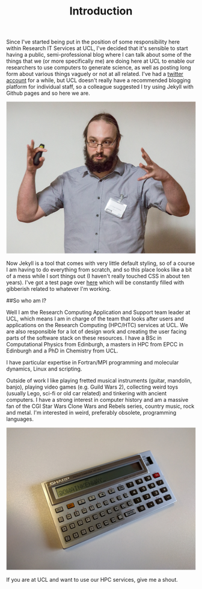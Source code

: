 ﻿---
layout: post
title: Introduction
---

Since I've started being put in the position of some responsibility here within Research IT Services at UCL, I've decided that it's sensible to start having a public, semi-professional blog where I can talk about some of the things that we (or more specifically me) are doing here at UCL to enable our researchers to use computers to generate science, as well as posting long form about various things vaguely or not at all related.  I've had a [twitter account](https://twitter.com/owainkenway) for a while, but UCL doesn't really have a recommended blogging platform for individual staff, so a colleague suggested I try using Jekyll with Github pages and so here we are.

![Me describing how big HPC is.](/images/meee.png)

Now Jekyll is a tool that comes with very little default styling, so of a course I am having to do everything from scratch, and so this place looks like a bit of a mess while I sort things out (I haven't really touched CSS in about ten years).  I've got a test page over [here](/scratch.html) which will be constantly filled with gibberish related to whatever I'm working.

##So who am I?

Well I am the Research Computing Application and Support team leader at UCL, which means I am in charge of the team that looks after users and applications on the Research Computing (HPC/HTC) services at UCL.  We are also responsible for a lot of design work and creating the user facing parts of the software stack on these resources.  I have a BSc in Computational Physics from Edinburgh, a masters in HPC from EPCC in Edinburgh and a PhD in Chemistry from UCL.

I have particular expertise in Fortran/MPI programming and molecular dynamics, Linux and scripting.

Outside of work I like playing fretted musical instruments (guitar, mandolin, banjo), playing video games (e.g. Guild Wars 2), collecting weird toys (usually Lego, sci-fi or old car related) and tinkering with ancient computers.  I have a strong interest in computer history and am a massive fan of the CGI Star Wars Clone Wars and Rebels series, country music, rock and metal.  I'm interested in weird, preferably obsolete, programming languages.

![My pocket computer.](/images/sharp.png)

If you are at UCL and want to use our HPC services, give me a shout.
